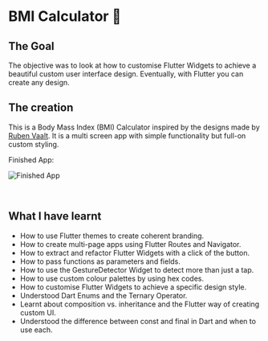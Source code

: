 # BMI Calculator 💪

## The Goal

The objective was to look at how to customise Flutter Widgets to achieve a beautiful custom user interface design. Eventually, with Flutter you can create any design.

## The creation

This is a Body Mass Index (BMI) Calculator inspired by the designs made by [Ruben Vaalt](https://dribbble.com/shots/4585382-Simple-BMI-Calculator). It is a multi screen app with simple functionality but full-on custom styling.

Finished App:

![Finished App](https://github.com/londonappbrewery/Images/blob/master/bmi-calc-demo.gif)

<br/>

## What I have learnt

- How to use Flutter themes to create coherent branding.
- How to create multi-page apps using Flutter Routes and Navigator.
- How to extract and refactor Flutter Widgets with a click of the button.
- How to pass functions as parameters and fields.
- How to use the GestureDetector Widget to detect more than just a tap.
- How to use custom colour palettes by using hex codes.
- How to customise Flutter Widgets to achieve a specific design style.
- Understood Dart Enums and the Ternary Operator.
- Learnt about composition vs. inheritance and the Flutter way of creating custom UI.
- Understood the difference between const and final in Dart and when to use each.

<br/>

<!--
> This is a companion project to The App Brewery's Complete Flutter Development Bootcamp, check out the full course at [www.appbrewery.co](https://www.appbrewery.co/)

![End Banner](https://github.com/londonappbrewery/Images/blob/master/readme-end-banner.png)
-->
